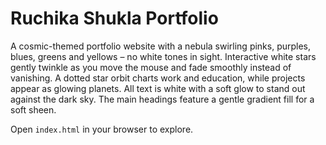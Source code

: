 # Ruchika Shukla Portfolio

A cosmic-themed portfolio website with a nebula swirling pinks, purples, blues, greens and yellows – no white tones in sight. Interactive white stars gently twinkle as you move the mouse and fade smoothly instead of vanishing. A dotted star orbit charts work and education, while projects appear as glowing planets. All text is white with a soft glow to stand out against the dark sky. The main headings feature a gentle gradient fill for a soft sheen.


Open `index.html` in your browser to explore.
